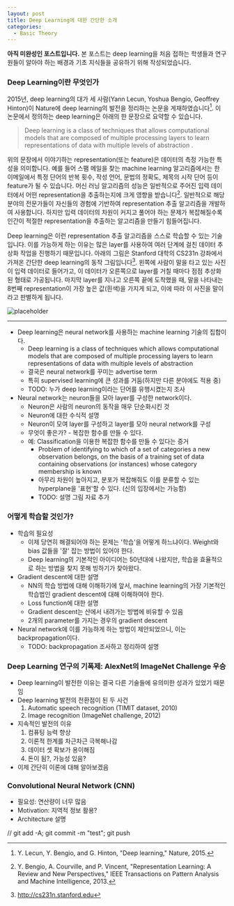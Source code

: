 ```yaml
---
layout: post
title: Deep Learning에 대한 간단한 소개
categories:
  - Basic Theory
---
```

**아직 미완성인 포스트입니다.** 본 포스트는 deep learning을 처음 접하는 학생들과 연구원들이 알아야 하는 배경과 기초 지식들을 공유하기 위해 작성되었습니다.

### Deep Learning이란 무엇인가
2015년, deep learning의 대가 세 사람(Yann Lecun, Yoshua Bengio, Geoffrey Hinton)이 Nature에 deep learning의 발전을 정리하는 논문을 게재하였습니다[^LeCun15]. 이 논문에서 정의하는 deep learning은 아래의 한 문장으로 요약할 수 있습니다.

> Deep learning is a class of techniques that allows computational models that are composed of multiple processing layers to learn representations of data with multiple levels of abstraction .

위의 문장에서 이야기하는 representation(또는 feature)은 데이터의 측정 가능한 특성을 의미합니다. 예를 들어 스팸 메일을 찾는 machine learning 알고리즘에서는 한 이메일에서 특정 단어의 반복 횟수, 작성 언어, 문법의 정확도, 제목의 시작 단어 등이 feature가 될 수 있습니다. 머신 러닝 알고리즘의 성능은 일반적으로 주어진 입력 데이터에서 어떤 representation을 추출하는지에 크게 영향을 받습니다[^Bengio13]. 일반적으로 해당 분야의 전문가들이 자신들의 경험에 기반하여 representation 추출 알고리즘을 개발하여 사용합니다. 하지만 입력 데이터의 차원이 커지고 풀어야 하는 문제가 복잡해질수록 인간이 적절한 representation을 추출하는 알고리즘을 만들기 힘들어집니다.

Deep learning은 이런 representation 추출 알고리즘을 스스로 학습할 수 있는 기술입니다. 이를 가능하게 하는 이유는 많은 layer를 사용하여 여러 단계에 걸친 데이터 추상화 작업을 진행하기 때문입니다. 아래의 그림은 Stanford 대학의 CS231n 강좌에서 가져온 간단한 deep learning의 동작 그림입니다[^CS231n17]. 왼쪽에 사람이 말을 타고 있는 사진이 입력 데이터로 들어가고, 이 데이터가 오른쪽으로 layer를 거칠 때마다 점점 추상화된 형태로 가공됩니다. 마지막 layer를 지나고 오른쪽 끝에 도착했을 때, 말을 나타내는 8번째 representation이 가장 높은 값(흰색)을 가지게 되고, 이에 따라 이 사진을 말이라고 판별하게 됩니다.

![placeholder](https://i.imgur.com/ahRk6zc.png "Figure 1")

---
* Deep learning은 neural network를 사용하는 machine learning 기술의 집합이다.
  + Deep learning is a class of techniques which allows computational models that are composed of multiple processing layers to learn representations of data with multiple levels of abstraction
  + 결국은 neural network를 꾸미는 advertise term
  + 특히 supervised learning에 큰 성과를 거둠(하지만 다른 분야에도 적용 중)
  + TODO: 누가 deep learning이라는 단어를 유행시켰는지 조사
* Neural network는 neuron들을 모아 layer를 구성한 network이다.
  + Neuron은 사람의 neuron의 동작을 매우 단순화시킨 것
  + Neuron에 대한 수식적 설명
  + Neuron이 모여 layer를 구성하고 layer를 모아 neural network를 구성
  + 무엇이 좋은가? - 복잡한 함수를 만들 수 있다.
  + 예: Classification을 이용한 복잡한 함수를 만들 수 있다는 증거
    - Problem of identifying to which of a set of categories a new observation belongs, on the basis of a training set of data containing observations (or instances) whose category membership is known
    - 아무리 차원이 높아지고, 분포가 복잡해줘도 이를 분류할 수 있는 hyperplane을 '표현'할 수 있다. (신의 입장에서는 가능함)
    - TODO: 설명 그림 자료 추가

### 어떻게 학습할 것인가?

* 학습의 필요성
  + 이제 당연히 해결되어야 하는 문제는 '학습'을 어떻게 하느냐이다. Weight와 bias 값들을 '잘' 잡는 방법이 있어야 한다.
  + Deep learning의 기본적인 아이디어는 50년대에 나왔지만, 학습을 효율적으로 하는 방법을 찾지 못해 빙하기가 찾아왔다.
* Gradient descent에 대한 설명
  + NN의 학습 방법에 대해 이해하기에 앞서, machine learning의 가장 기본적인 학습법인 gradient descent에 대해 이해하여야 한다.
  + Loss function에 대한 설명
  + Gradient descent는 산에서 내려가는 방법에 비유할 수 있음
  + 2개의 parameter를 가지는 경우의 gradient descent
* Neural network에 이를 가능하게 하는 방법이 제안되었으니, 이는 backpropagation이다.
  + TODO: backpropagation 조사하고 정리하여 설명

### Deep Learning 연구의 기폭제: AlexNet의 ImageNet Challenge 우승

* Deep learning이 발전한 이유는 결국 다른 기술들에 유의미한 성과가 있었기 때문임
* Deep learning 발전의 전환점이 된 두 사건
  1. Automatic speech recognition (TIMIT dataset, 2010)
  2. Image recognition (ImageNet challenge, 2012)
* 지속적인 발전의 이유
  1. 컴퓨팅 능력 향상
  2. 이론적 한계를 차근차근 극복해나감
  3. 데이터 셋 확보가 용이해짐
  4. 돈이 됨?, 가능성 있음?
* 이제 간단히 이론에 대해 알아보겠음

[^LeCun15]: Y. Lecun, Y. Bengio, and G. Hinton, "Deep learning," Nature, 2015.
[^Bengio13]: Y. Bengio, A. Courville, and P. Vincent, "Representation Learning: A Review and New Perspectives," IEEE Transactions on Pattern Analysis and Machine Intelligence, 2013.
[^CS231n17]: http://cs231n.stanford.edu


### Convolutional Neural Network (CNN)

* 필요성: 연산량이 너무 많음
* Motivation: 지역적 정보 활용?
* Architecture 설명


// git add -A; git commit -m "test"; git push
